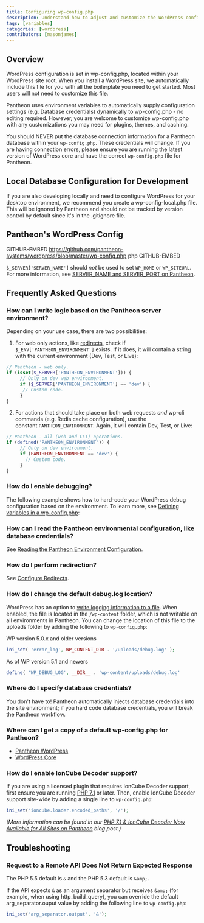 ```yaml
---
title: Configuring wp-config.php
description: Understand how to adjust and customize the WordPress configuration file for your Pantheon WordPress site.
tags: [variables]
categories: [wordpress]
contributors: [masonjames]
---
```

## Overview

WordPress configuration is set in wp-config.php, located within your WordPress site root. When you install a WordPress site, we automatically include this file for you with all the boilerplate you need to get started. Most users will not need to customize this file.

Pantheon uses environment variables to automatically supply configuration settings (e.g. Database credentials) dynamically to wp-config.php - no editing required. However, you are welcome to customize wp-config.php with any customizations you may need for plugins, themes, and caching.

<Alert title="Warning" type="danger">

You should NEVER put the database connection information for a Pantheon database within your `wp-config.php`. These credentials will change. If you are having connection errors, please ensure you are running the latest version of WordPress core and have the correct `wp-config.php` file for Pantheon.

</Alert>

## Local Database Configuration for Development

If you are also developing locally and need to configure WordPress for your desktop environment, we recommend you create a wp-config-local.php file. This will be ignored by Pantheon and should not be tracked by version control by default since it's in the .gitignore file.

## Pantheon's WordPress Config

<Accordion title="View Pantheon's WordPress Configuration" id="pantheon-wp-config-php" icon="wrench">

GITHUB-EMBED https://github.com/pantheon-systems/wordpress/blob/master/wp-config.php php GITHUB-EMBED

</Accordion>

<Alert tile="Note" type="info">

`$_SERVER['SERVER_NAME']` should *not* be used to set `WP_HOME` or `WP_SITEURL`. For more information, see [SERVER_NAME and SERVER_PORT on Pantheon](/server_name-and-server_port/).

</Alert>



## Frequently Asked Questions
### How can I write logic based on the Pantheon server environment?

Depending on your use case, there are two possibilities:

1. For web only actions, like [redirects](/domains/#primary-domain), check if `$_ENV['PANTHEON_ENVIRONMENT']` exists. If it does, it will contain a string with the current environment (Dev, Test, or Live):

 ```php
 // Pantheon - web only.
 if (isset($_SERVER['PANTHEON_ENVIRONMENT'])) {
      // Only on dev web environment.
      if ($_SERVER['PANTHEON_ENVIRONMENT'] == 'dev') {
       // Custom code.
      }
 }
 ```

2. For actions that should take place on both web requests _and_ wp-cli commands (e.g. Redis cache configuration), use the constant `PANTHEON_ENVIRONMENT`. Again, it will contain Dev, Test, or Live:

 ```php
 // Pantheon - all (web and CLI) operations.
 if (defined('PANTHEON_ENVIRONMENT')) {
      // Only on dev environment.
      if (PANTHEON_ENVIRONMENT == 'dev') {
        // Custom code.
      }
 }
 ```

### How do I enable debugging?
The following example shows how to hard-code your WordPress debug configuration based on the environment. To learn more, see [Defining variables in a wp-config.php](https://codex.wordpress.org/Editing_wp-config.php):

<Partial file="wp-debugging.md" />

### How can I read the Pantheon environmental configuration, like database credentials?

See [Reading the Pantheon Environment Configuration](/read-environment-config/).

### How do I perform redirection?

See [Configure Redirects](/redirects/).

### How do I change the default debug.log location?

WordPress has an option to [write logging information to a file](/logs/#how-do-i-enable-error-logging-for-wordpress). When enabled, the file is located in the `/wp-content` folder, which is not writable on all environments in Pantheon. You can change the location of this file to the uploads folder by adding the following to `wp-config.php`:

WP version 5.0.x and older versions

```php
ini_set( 'error_log', WP_CONTENT_DIR . '/uploads/debug.log' );
```

As of WP version 5.1 and newers

```php
define( 'WP_DEBUG_LOG', __DIR__ . 'wp-content/uploads/debug.log'
```

### Where do I specify database credentials?

You don't have to! Pantheon automatically injects database credentials into the site environment; if you hard code database credentials, you will break the Pantheon workflow.

### Where can I get a copy of a default wp-config.php for Pantheon?

- [Pantheon WordPress](https://github.com/pantheon-systems/WordPress/blob/master/wp-config.php)
- [WordPress Core](https://github.com/WordPress/WordPress/blob/master/wp-config-sample.php)

### How do I enable IonCube Decoder support?

If you are using a licensed plugin that requires IonCube Decoder support, first ensure you are running [PHP 7.1](/php-versions/) or later. Then, enable IonCube Decoder support site-wide by adding a single line to `wp-config.php`:

```php
ini_set('ioncube.loader.encoded_paths', '/');
```

*(More information can be found in our [PHP 7.1 & IonCube Decoder Now Available for All Sites on Pantheon](https://pantheon.io/blog/php-71-ioncube-decoder-now-available-all-sites-pantheon) blog post.)*

## Troubleshooting
### Request to a Remote API Does Not Return Expected Response

The PHP 5.5 default is `&` and the PHP 5.3 default is `&amp;`.

If the API expects `&` as an argument separator but receives `&amp;` (for example, when using http_build_query), you can override the default arg_separator.ouput value by adding the following line to `wp-config.php`:

```php
ini_set('arg_separator.output', '&');
```
